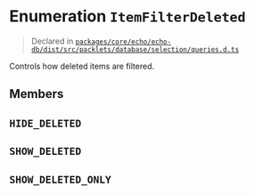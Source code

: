 # Enumeration `ItemFilterDeleted`
> Declared in [`packages/core/echo/echo-db/dist/src/packlets/database/selection/queries.d.ts`]()

Controls how deleted items are filtered.

## Members
## `HIDE_DELETED`
## `SHOW_DELETED`
## `SHOW_DELETED_ONLY`